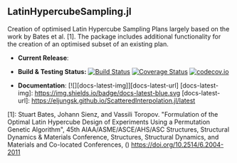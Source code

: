 ## LatinHypercubeSampling.jl

Creation of optimised Latin Hypercube Sampling Plans largely based on the work by Bates et al. [1]. The package includes additional functionality for the creation of an optimised subset of an existing plan.

- **Current Release**:

- **Build & Testing Status:**
  [![Build Status](https://travis-ci.org/mrurq/LatinHypercubeSampling.jl.svg?branch=master)](https://travis-ci.org/mrurq/LatinHypercubeSampling.jl)
  [![Coverage Status](https://coveralls.io/repos/mrurq/LatinHypercubeSampling.jl/badge.svg?branch=master&service=github)](https://coveralls.io/github/mrurq/LatinHypercubeSampling.jl?branch=master)
  [![codecov.io](http://codecov.io/github/mrurq/LatinHypercubeSampling.jl/coverage.svg?branch=master)](http://codecov.io/github/mrurq/LatinHypercubeSampling.jl?branch=master)


- **Documentation**: [![][docs-latest-img]][docs-latest-url]
[docs-latest-img]: https://img.shields.io/badge/docs-latest-blue.svg
[docs-latest-url]: https://eljungsk.github.io/ScatteredInterpolation.jl/latest




[1]: Stuart Bates, Johann Sienz, and Vassili Toropov. "Formulation of the Optimal Latin Hypercube Design of Experiments Using a Permutation Genetic Algorithm", 45th AIAA/ASME/ASCE/AHS/ASC Structures, Structural Dynamics & Materials Conference, Structures, Structural Dynamics, and Materials and Co-located Conferences, () https://doi.org/10.2514/6.2004-2011
